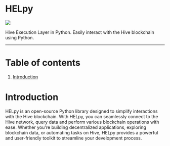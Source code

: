 # HELpy

<a href="https://gitlab.syncad.com/hive/helpy/-/commits/develop" target="_blank" rel="noopener noreferrer" data-qa-selector="badge_image_link" data-qa-link-url="https://gitlab.syncad.com/hive/helpy/-/commits/develop" style=""><img src="https://gitlab.syncad.com/hive/helpy/badges/develop/pipeline.svg" aria-hidden="true" class="project-badge"></a>

Hive Execution Layer in Python. Easily interact with the Hive blockchain using Python.

---

# Table of contents

1. [Introduction](#introduction)

# Introduction

HELpy is an open-source Python library designed to simplify interactions with the Hive blockchain. With HELpy, you can
seamlessly connect to the Hive network, query data and perform various blockchain operations with ease. Whether you're
building decentralized applications, exploring blockchain data, or automating tasks on Hive, HELpy provides a powerful
and user-friendly toolkit to streamline your development process.
